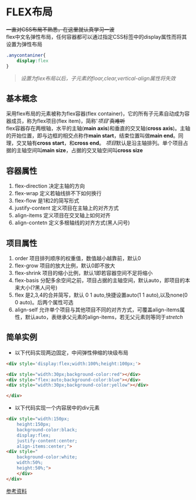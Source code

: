 # FLEX布局

~~一直对CSS布局不熟悉，在这里就认真学习一波~~  
flex中文名弹性布局，任何容器都可以通过指定CSS标签中的display属性而将其设置为弹性布局

```css
.anycontaniner{
    display:flex
}
```

>*设置为flex布局以后，子元素的floar,clear,vertical-align属性将失效*

## 基本概念

采用flex布局的元素被称为flex容器(flex container)，它的所有子元素自动成为容器成员，称为flex项目(flex item)，简称'*项目*'~~真难听~~  
flex容器存在两根轴，水平的主轴(**main axis**)和垂直的交叉轴(**cross axis**)。主轴的开始位置，即与边框的相交点称作**main start**，结束位置叫做**main end**。同理，交叉轴有**cross start**，和**cross end**。
*项目*默认是沿主轴排列。单个项目占据的主轴空间叫**main size**，占据的交叉轴空间叫**cross size**

## 容器属性

1. flex-direction 决定主轴的方向
2. flex-wrap 定义若轴线排不下如何换行
3. flex-flow 是1和2的简写形式
4. justify-content 定义项目在主轴上的对齐方式
5. align-items 定义项目在交叉轴上如何对齐
6. align-contetn 定义多根轴线的对齐方式(黑人问号)

## 项目属性

1. order 项目排列顺序的权重值，数值越小越靠前，默认0
2. flex-grow 项目的放大比例，默认0即不放大
3. flex-shrink 项目的缩小比例，默认1即若容器空间不足将缩小
4. flex-basis 分配多余空间之前，项目占据的主轴空间，默认auto，即项目的本来大小(?黑人问号)
5. flex 是2,3,4的合并简写，默认 0 1 auto,快捷设置auto(1 1 auto),以及none(0 0 auto)。后两个属性可选
6. align-self 允许单个项目与其他项目不同的对齐方式，可覆盖align-items属性，默认auto，表继承父元素的align-items，若无父元素则等同于*stretch*

## 简单实例

* 以下代码实现两边固定，中间弹性伸缩的块级布局

```html
<div style='display:flex;width:100%;height:100px;'>

<div style="width:30px;background-color:red"></div>
<div style="flex:auto;background-color:blue"></div>
<div style="width:30px;background-color:yellow"></div>

</div>

```


* 以下代码实现一个内容居中的div元素

```html
<div style="width:150px;
    height:150px;
    background-color:black;    
    display:flex;
    justify-content:center;
    align-items:center;">
<div style="
    background-color:white;
    width:50%;
    height:50%;">
    </div>
</div>

```

[参考资料](http://www.ruanyifeng.com/blog/2015/07/flex-grammar.html)



